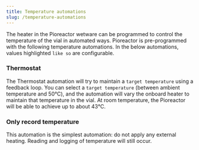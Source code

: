 ```yaml
---
title: Temperature automations
slug: /temperature-automations
---
```


The heater in the Pioreactor wetware can be programmed to control the temperature of the vial in automated ways. Pioreactor is pre-programmed with the following temperature automations. In the below automations, values highlighted `like so` are configurable.

### Thermostat

The Thermostat automation will try to maintain a `target temperature` using a feedback loop. You can select a `target temperature` (between ambient temperature and 50℃), and the automation will vary the onboard heater to maintain that temperature in the vial. At room temperature, the Pioreactor will be able to achieve up to about 43℃.

### Only record temperature

This automation is the simplest automation: do not apply any external heating. Reading and logging of temperature will still occur.

